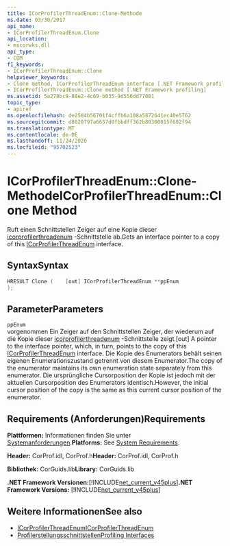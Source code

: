 ```yaml
---
title: ICorProfilerThreadEnum::Clone-Methode
ms.date: 03/30/2017
api_name:
- ICorProfilerThreadEnum.Clone
api_location:
- mscorwks.dll
api_type:
- COM
f1_keywords:
- ICorProfilerThreadEnum::Clone
helpviewer_keywords:
- Clone method, ICorProfilerThreadEnum interface [.NET Framework profiling]
- ICorProfilerThreadEnum::Clone method [.NET Framework profiling]
ms.assetid: 5a278bc9-88e2-4c69-b035-9d550dd77081
topic_type:
- apiref
ms.openlocfilehash: de2584b56701f4cffb6a108a5872641ec40e5762
ms.sourcegitcommit: d8020797a6657d0fbbdff362b80300815f682f94
ms.translationtype: MT
ms.contentlocale: de-DE
ms.lasthandoff: 11/24/2020
ms.locfileid: "95702523"
---
```

# <a name="icorprofilerthreadenumclone-method"></a><span data-ttu-id="c7bfa-102">ICorProfilerThreadEnum::Clone-Methode</span><span class="sxs-lookup"><span data-stu-id="c7bfa-102">ICorProfilerThreadEnum::Clone Method</span></span>

<span data-ttu-id="c7bfa-103">Ruft einen Schnittstellen Zeiger auf eine Kopie dieser [icorprofilerthreadenum](icorprofilerthreadenum-interface.md) -Schnittstelle ab.</span><span class="sxs-lookup"><span data-stu-id="c7bfa-103">Gets an interface pointer to a copy of this [ICorProfilerThreadEnum](icorprofilerthreadenum-interface.md) interface.</span></span>  
  
## <a name="syntax"></a><span data-ttu-id="c7bfa-104">Syntax</span><span class="sxs-lookup"><span data-stu-id="c7bfa-104">Syntax</span></span>  
  
```cpp  
HRESULT Clone (    [out] ICorProfilerThreadEnum **ppEnum  
);  
```  
  
## <a name="parameters"></a><span data-ttu-id="c7bfa-105">Parameter</span><span class="sxs-lookup"><span data-stu-id="c7bfa-105">Parameters</span></span>  

 `ppEnum`  
 <span data-ttu-id="c7bfa-106">vorgenommen Ein Zeiger auf den Schnittstellen Zeiger, der wiederum auf die Kopie dieser [icorprofilerthreadenum](icorprofilerthreadenum-interface.md) -Schnittstelle zeigt.</span><span class="sxs-lookup"><span data-stu-id="c7bfa-106">[out] A pointer to the interface pointer, which, in turn, points to the copy of this [ICorProfilerThreadEnum](icorprofilerthreadenum-interface.md) interface.</span></span> <span data-ttu-id="c7bfa-107">Die Kopie des Enumerators behält seinen eigenen Enumerationszustand getrennt von diesem Enumerator.</span><span class="sxs-lookup"><span data-stu-id="c7bfa-107">The copy of the enumerator maintains its own enumeration state separately from this enumerator.</span></span> <span data-ttu-id="c7bfa-108">Die ursprüngliche Cursorposition der Kopie ist jedoch mit der aktuellen Cursorposition des Enumerators identisch.</span><span class="sxs-lookup"><span data-stu-id="c7bfa-108">However, the initial cursor position of the copy is the same as this current cursor position of the enumerator.</span></span>  
  
## <a name="requirements"></a><span data-ttu-id="c7bfa-109">Requirements (Anforderungen)</span><span class="sxs-lookup"><span data-stu-id="c7bfa-109">Requirements</span></span>  

 <span data-ttu-id="c7bfa-110">**Plattformen:** Informationen finden Sie unter [Systemanforderungen](../../get-started/system-requirements.md).</span><span class="sxs-lookup"><span data-stu-id="c7bfa-110">**Platforms:** See [System Requirements](../../get-started/system-requirements.md).</span></span>  
  
 <span data-ttu-id="c7bfa-111">**Header:** CorProf.idl, CorProf.h</span><span class="sxs-lookup"><span data-stu-id="c7bfa-111">**Header:** CorProf.idl, CorProf.h</span></span>  
  
 <span data-ttu-id="c7bfa-112">**Bibliothek:** CorGuids.lib</span><span class="sxs-lookup"><span data-stu-id="c7bfa-112">**Library:** CorGuids.lib</span></span>  
  
 <span data-ttu-id="c7bfa-113">**.NET Framework Versionen:**[!INCLUDE[net_current_v45plus](../../../../includes/net-current-v45plus-md.md)]</span><span class="sxs-lookup"><span data-stu-id="c7bfa-113">**.NET Framework Versions:** [!INCLUDE[net_current_v45plus](../../../../includes/net-current-v45plus-md.md)]</span></span>  
  
## <a name="see-also"></a><span data-ttu-id="c7bfa-114">Weitere Informationen</span><span class="sxs-lookup"><span data-stu-id="c7bfa-114">See also</span></span>

- [<span data-ttu-id="c7bfa-115">ICorProfilerThreadEnum</span><span class="sxs-lookup"><span data-stu-id="c7bfa-115">ICorProfilerThreadEnum</span></span>](icorprofilerthreadenum-interface.md)
- [<span data-ttu-id="c7bfa-116">Profilerstellungsschnittstellen</span><span class="sxs-lookup"><span data-stu-id="c7bfa-116">Profiling Interfaces</span></span>](profiling-interfaces.md)
